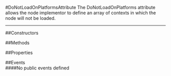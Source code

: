 #DoNotLoadOnPlatformsAttribute
  The DoNotLoadOnPlatforms attribute allows the node implementor to define an array of contexts in which the node will not be loaded. 

---
##Constructors 


##Methods  







##Properties  



##Events  
####No public events defined

